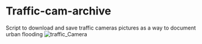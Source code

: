 # Traffic-cam-archive
Script to download and save traffic cameras pictures as a way to document urban flooding
![traffic_Camera](https://github.com/Q-R-B/Traffic-cam-archive/assets/103583383/69f99a78-6281-4a38-aae8-2e2b21b882e3)
